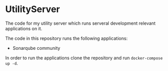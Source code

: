 # UtilityServer
The code for my utility server which runs serveral development relevant applications on it.

The code in this repository runs the following applications:
- Sonarqube community

In order to run the applications clone the repository and run `docker-compose up -d`. 
